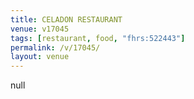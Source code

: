 ```yaml
---
title: CELADON RESTAURANT
venue: v17045
tags: [restaurant, food, "fhrs:522443"]
permalink: /v/17045/
layout: venue
---
```

null